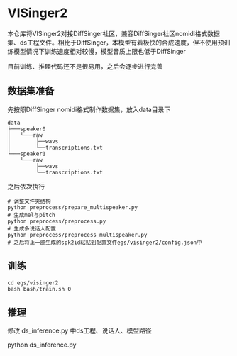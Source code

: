 # VISinger2

本仓库将VISinger2对接DiffSinger社区，兼容DiffSinger社区nomidi格式数据集、ds工程文件。相比于DiffSinger，本模型有着极快的合成速度，但不使用预训练模型情况下训练速度相对较慢，模型音质上限也低于DiffSinger

目前训练、推理代码还不是很易用，之后会逐步进行完善

## 数据集准备
先按照DiffSinger nomidi格式制作数据集，放入data目录下
```shell
data
├───speaker0
│   └───raw
│        ├──wavs
│        └──transcriptions.txt
└───speaker1
    └───raw
         ├──wavs
         └──transcriptions.txt
```
之后依次执行
```shell
# 调整文件夹结构
python preprocess/prepare_multispeaker.py
# 生成mel与pitch
python preprocess/preprocess.py
# 生成多说话人配置
python preprocess/preprocess_multispeaker.py
# 之后将上一部生成的spk2id粘贴到配置文件egs/visinger2/config.json中
```
## 训练
```shell
cd egs/visinger2
bash bash/train.sh 0
```
## 推理
修改 ds_inference.py 中ds工程、说话人、模型路径

python ds_inference.py
